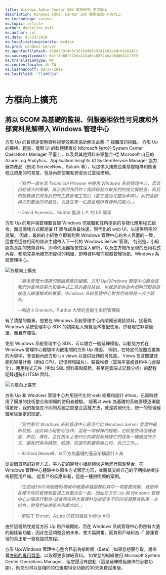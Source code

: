 ```yaml
---
title: Windows Admin Center SDK 案例研究-平方向上
description: Windows Admin Center SDK 案例研究-平方向上
ms.technology: extend
ms.topic: article
author: daniellee-msft
ms.author: jol
ms.date: 05/23/2018
ms.localizationpriority: medium
ms.prod: windows-server
ms.openlocfilehash: 620d3d9f4b5c3638d49fe9141e83ebdcb9eb245c
ms.sourcegitcommit: 6aff3d88ff22ea141a6ea6572a5ad8dd6321f199
ms.translationtype: MT
ms.contentlocale: zh-TW
ms.lasthandoff: 09/27/2019
ms.locfileid: "71406924"
---
```

# <a name="squared-up-extension"></a>方框向上擴充

## <a name="bringing-scom-based-monitoring-server-dependency-visibility-and-external-data-insights-into-windows-admin-center"></a>將以 SCOM 為基礎的監視、伺服器相依性可見度和外部資料見解帶入 Windows 管理中心

方形 Up 的目標是使用資料視覺效果來協助解決企業 IT 複雜度的挑戰。 方形 Up 的獨特、輕量、僅限 UI 的軟體建置於 Microsoft 強大的 System Center Operations Manager 平臺上，以及與其他資料來源整合-從 Microsoft 自己的 Azure Log Analytics、Application Insights 和 SystemService Manager 協力廠商產品（例如 ServiceNow、Splunk 等），以提供大規模企業基礎結構和應用程式資產的可見度，包括內部部署和跨混合式雲端環境。

> <cite>「我們一直在其 Technical Preview 中使用 Windows 系統管理中心，而且已經很大的衝擊，真正説明我們的工程師輕鬆存取我們的設定實驗室，而我們想要讓它成為我們的主要管理主控台（當它達到完整版本時）。我們喜歡與方形整合的可能性，以及在單一位置呈現所有資料的能力。」</cite>
>
> --David Acevedo，NuStar 能源 L.P. 的 I/S 專家

方形 Up 的用戶端管理數百部 Windows 伺服器和其所提供的多樣化應用程式組合，而這兩種方式都是讓 IT 團隊成為最快速、現代化的 web UI，以提供所需的見解。 因此，最新的小組會立即看到與 Windows 管理中心的令人興奮的一致，這會將這些相同的值和主體帶入下一代的 Windows Server 管理。 特別是，小組認為長期的效能資料、即時伺服器相依性深入解析，以及由方框所呈現的應用程式內容，都能完美地補充所提供的精緻、即時資料和伺服器管理功能。Windows 系統管理中心。

![方框向上擴充](../../media/extend-case-study-squared-up/squared-up-1.png)

> <cite>「身為管理大規模伺服器資產的組織，方形 Up/Windows 管理中心整合是我們的當地語系化和集中式工具的最佳結婚，也就是能夠從內部將伺服器直接進入維護模式的專案。Windows 系統管理中心對我們來說是一大小勝利，</cite>
>
> -–略過 k Granson，Purdue 大學的虛擬化系統管理員

有了清楚的願景，想要在 Windows 系統管理中心內順暢呈現該資料，接著與 Windows 系統管理中心 SDK 的初期私人預覽版本搭配使用，併發現它非常簡單，而且有彈性。

使用 Windows 系統管理中心 SDK，可以建立一個延伸模組，以動態方式在 Windows 管理中心體驗中內嵌相關的方形 Up 視圖。 例如，在特定伺服器或叢集的內容中，會自動內嵌方形 Up views 以提供延伸的可見度。 Views 包含關鍵效能和容量計量（例如 CPU、記憶體和磁片）、裝載堆疊（雲端平臺或資料中心虛擬化）、應用程式元件（例如 SQL 資料庫和服務，甚至是雲端式記錄分析）的歷程記錄趨勢和 ITSM 資料。

![方框向上擴充](../../media/extend-case-study-squared-up/squared-up-2.png)

方形 Up 和 Windows 管理中心共用現代化的 web 架構和設計 ethos，已同時啟用了簡單的技術整合和順暢的使用者體驗。 隨著以 web 為基礎的系統管理逐漸變得更好，我們相信在不同的系統之間整合這種方法，就是將現代化、統一的管理經驗解除鎖定的關鍵。

> <cite>「我們看到 Windows 系統管理中心是現代化 Windows Server 管理的最新功能，因此與小組密切合作，這是一項很棒的經驗，也就是使用這種速度、熱忱、彈性，並在根本上現代化的開發架構讓它們成為一種絕佳的方式，讓我們身為精簡、敏捷、快速的軟體發展公司、自己工作。」</cite>
>
> --Richard Benwell，以平方為基礎的產品架構設計人員

從這個自然的對齊方式，平方初的開發小組能夠快速地進行原型整合，在 Windows 管理中心體驗中以原生方式顯示方形，並將其交給自己的早期採納者技術預覽用戶端。 從客戶的反應來看，這是一種很明顯的案例。

> <cite>「在超過3500伺服器的環境中維護卓越服務的其中一項重要挑戰，就是將各種不同的管理和監視工具整合在一起，因此在方形 Up 與 Windows 管理中心之間進行整合-這會帶來將大量資料從這麼多不同的來源整合到單一主控台，對我們來說是非常龐大的。」</cite>
>
> --聖馬丁 Ehrnst，Azure 的技術組長 Intility A/S

由於這種熱忱是從方形 Up 用戶端開始，而在 Windows 系統管理中心仍然有大量的絕佳新功能，因此在這項整合的未來，會大幅興奮，而其用戶端和為 IT 營運管理的真正單一窗格提供旅程。

方形 Up/Windows 管理中心整合目前為搶鮮版（Beta）;如果您想要存取，請查看[方形的專用頁面](https://squaredup.com/product/honolulu/windows-admin-center-extension/?utm_source=microsoft-wac&utm_medium=public-relations&utm_campaign=honolulu)，以取得更多詳細資料。 如果您的組織使用 Microsoft System Center Operations Manager，但您還沒有啟動（這是延伸模組運作的必要功能），則您也可以從相同的位置取得全功能的30天免費試用版。 
